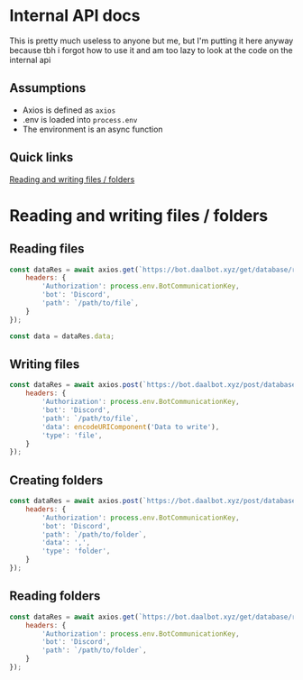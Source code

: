 # Internal API docs
This is pretty much useless to anyone but me, but I'm putting it here anyway because tbh i forgot how to use it and am too lazy to look at the code on the internal api

## Assumptions
- Axios is defined as `axios`
- .env is loaded into `process.env`
- The environment is an async function

## Quick links
[Reading and writing files / folders](#reading-and-writing-files--folders)

# Reading and writing files / folders
## Reading files
```javascript
const dataRes = await axios.get(`https://bot.daalbot.xyz/get/database/read`, {
    headers: {
        'Authorization': process.env.BotCommunicationKey,
        'bot': 'Discord',
        'path': `/path/to/file`,
    }
});

const data = dataRes.data;
```

## Writing files
```javascript
const dataRes = await axios.post(`https://bot.daalbot.xyz/post/database/create?enc=1`,{}, {
    headers: {
        'Authorization': process.env.BotCommunicationKey,
        'bot': 'Discord',
        'path': `/path/to/file`,
        'data': encodeURIComponent('Data to write'),
        'type': 'file',
    }
});
```

## Creating folders
```javascript
const dataRes = await axios.post(`https://bot.daalbot.xyz/post/database/create`,{}, {
    headers: {
        'Authorization': process.env.BotCommunicationKey,
        'bot': 'Discord',
        'path': `/path/to/folder`,
        'data': ',',
        'type': 'folder',
    }
});
```

## Reading folders
```javascript
const dataRes = await axios.get(`https://bot.daalbot.xyz/get/database/readDir`, {
    headers: {
        'Authorization': process.env.BotCommunicationKey,
        'bot': 'Discord',
        'path': `/path/to/folder`,
    }
});
```